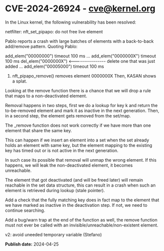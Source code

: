 # CVE-2024-26924 - cve@kernel.org

In the Linux kernel, the following vulnerability has been resolved:

netfilter: nft_set_pipapo: do not free live element

Pablo reports a crash with large batches of elements with a
back-to-back add/remove pattern.  Quoting Pablo:

  add_elem("00000000") timeout 100 ms
  ...
  add_elem("0000000X") timeout 100 ms
  del_elem("0000000X") <---------------- delete one that was just added
  ...
  add_elem("00005000") timeout 100 ms

  1) nft_pipapo_remove() removes element 0000000X
  Then, KASAN shows a splat.

Looking at the remove function there is a chance that we will drop a
rule that maps to a non-deactivated element.

Removal happens in two steps, first we do a lookup for key k and return the
to-be-removed element and mark it as inactive in the next generation.
Then, in a second step, the element gets removed from the set/map.

The _remove function does not work correctly if we have more than one
element that share the same key.

This can happen if we insert an element into a set when the set already
holds an element with same key, but the element mapping to the existing
key has timed out or is not active in the next generation.

In such case its possible that removal will unmap the wrong element.
If this happens, we will leak the non-deactivated element, it becomes
unreachable.

The element that got deactivated (and will be freed later) will
remain reachable in the set data structure, this can result in
a crash when such an element is retrieved during lookup (stale
pointer).

Add a check that the fully matching key does in fact map to the element
that we have marked as inactive in the deactivation step.
If not, we need to continue searching.

Add a bug/warn trap at the end of the function as well, the remove
function must not ever be called with an invisible/unreachable/non-existent
element.

v2: avoid uneeded temporary variable (Stefano)

**Publish date:** 2024-04-25
